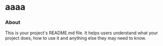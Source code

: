 aaaa
====

### About

This is your project's README.md file. It helps users understand what your
project does, how to use it and anything else they may need to know.